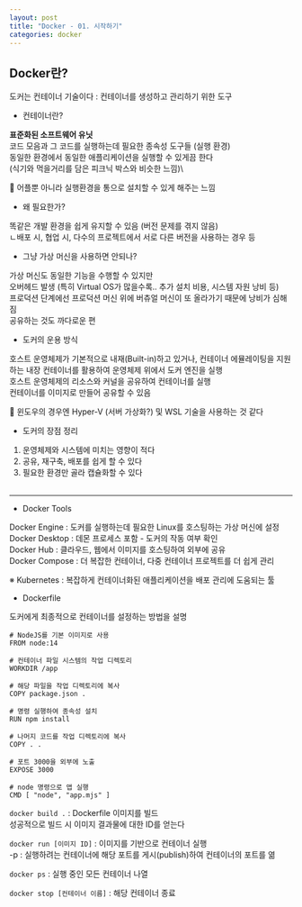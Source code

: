 ```yaml
---
layout: post
title: "Docker - 01. 시작하기"
categories: docker
---
```


## Docker란?

도커는 컨테이너 기술이다 : 컨테이너를 생성하고 관리하기 위한 도구

- 컨테이너란?

**표준화된 소프트웨어 유닛**\
코드 모음과 그 코드를 실행하는데 필요한 종속성 도구들 (실행 환경)\
동일한 환경에서 동일한 애플리케이션을 실행할 수 있게끔 한다\
(식기와 먹을거리를 담은 피크닉 박스와 비슷한 느낌)\

🦜 어플뿐 아니라 실행환경을 통으로 설치할 수 있게 해주는 느낌

- 왜 필요한가?

똑같은 개발 환경을 쉽게 유지할 수 있음 (버전 문제를 겪지 않음)\
ㄴ배포 시, 협업 시, 다수의 프로젝트에서 서로 다른 버전을 사용하는 경우 등

- 그냥 가상 머신을 사용하면 안되나?

가상 머신도 동일한 기능을 수행할 수 있지만\
오버헤드 발생 (특히 Virtual OS가 많을수록.. 추가 설치 비용, 시스템 자원 낭비 등)\
프로덕션 단계에선 프로덕션 머신 위에 버츄얼 머신이 또 올라가기 때문에 낭비가 심해짐\
공유하는 것도 까다로운 편

- 도커의 운용 방식

호스트 운영체제가 기본적으로 내재(Built-in)하고 있거나, 컨테이너 에뮬레이팅을 지원하는 내장 컨테이너를 활용하여 운영체제 위에서 도커 엔진을 실행\
호스트 운영체제의 리소스와 커널을 공유하여 컨테이너를 실행\
컨테이너를 이미지로 만들어 공유할 수 있음

🦜 윈도우의 경우엔 Hyper-V (서버 가상화?) 및 WSL 기술을 사용하는 것 같다

- 도커의 장점 정리
1. 운영체제와 시스템에 미치는 영향이 적다
2. 공유, 재구축, 배포를 쉽게 할 수 있다
3. 필요한 환경만 골라 캡슐화할 수 있다
<br><br>

---

- Docker Tools

Docker Engine : 도커를 실행하는데 필요한 Linux를 호스팅하는 가상 머신에 설정\
Docker Desktop : 데몬 프로세스 포함 - 도커의 작동 여부 확인\
Docker Hub : 클라우드, 웹에서 이미지를 호스팅하여 외부에 공유\
Docker Compose : 더 복잡한 컨테이너, 다중 컨테이너 프로젝트를 더 쉽게 관리

※ Kubernetes : 복잡하게 컨테이너화된 애플리케이션을 배포 관리에 도움되는 툴

- Dockerfile

도커에게 최종적으로 컨테이너를 설정하는 방법을 설명

```docker
# NodeJS를 기본 이미지로 사용
FROM node:14

# 컨테이너 파일 시스템의 작업 디렉토리
WORKDIR /app

# 해당 파일을 작업 디렉토리에 복사
COPY package.json .

# 명령 실행하여 종속성 설치
RUN npm install

# 나머지 코드를 작업 디렉토리에 복사
COPY . .

# 포트 3000을 외부에 노출
EXPOSE 3000

# node 명령으로 앱 실행
CMD [ "node", "app.mjs" ]
```

`docker build .` : Dockerfile 이미지를 빌드\
성공적으로 빌드 시 이미지 결과물에 대한 ID를 얻는다

`docker run [이미지 ID]` : 이미지를 기반으로 컨테이너 실행\
-p : 실행하려는 컨테이너에 해당 포트를 게시(publish)하여 컨테이너의 포트를 엶

`docker ps` : 실행 중인 모든 컨테이너 나열

`docker stop [컨테이너 이름]` : 해당 컨테이너 종료